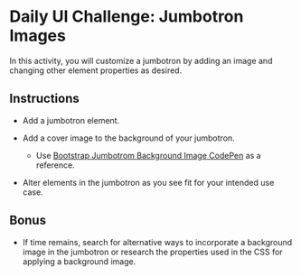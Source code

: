 # Daily UI Challenge: Jumbotron Images

In this activity, you will customize a jumbotron by adding an image and changing other element properties as desired.

## Instructions

- Add a jumbotron element.

- Add a cover image to the background of your jumbotron.

  - Use [Bootstrap Jumbotrom Background Image CodePen](https://codepen.io/racquesta/pen/zawEmy) as a reference.

- Alter elements in the jumbotron as you see fit for your intended use case.

## Bonus

- If time remains, search for alternative ways to incorporate a background image in the jumbotron or research the properties used in the CSS for applying a background image.

